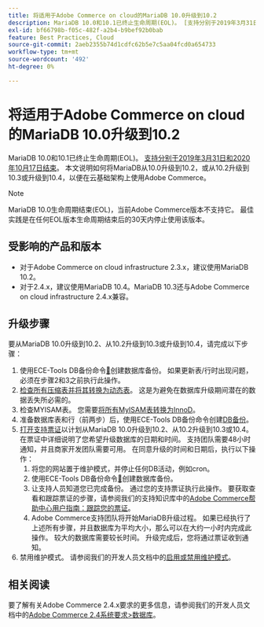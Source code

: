 ```yaml
---
title: 将适用于Adobe Commerce on cloud的MariaDB 10.0升级到10.2
description: MariaDB 10.0和10.1已终止生命周期(EOL)。 [支持分别于2019年3月31日和2020年10月17日结束](https://endoflife.date/mariadb)。 本文说明如何将MariaDB从10.0升级到10.2，或从10.2升级到10.3或升级到10.4，以便在云基础架构上使用Adobe Commerce。
exl-id: bf66798b-f05c-482f-a2b4-b9bef92b0bab
feature: Best Practices, Cloud
source-git-commit: 2aeb2355b74d1cdfc62b5e7c5aa04fcd0a654733
workflow-type: tm+mt
source-wordcount: '492'
ht-degree: 0%

---
```


# 将适用于Adobe Commerce on cloud的MariaDB 10.0升级到10.2

MariaDB 10.0和10.1已终止生命周期(EOL)。 [支持分别于2019年3月31日和2020年10月17日结束](https://endoflife.date/mariadb)。 本文说明如何将MariaDB从10.0升级到10.2，或从10.2升级到10.3或升级到10.4，以便在云基础架构上使用Adobe Commerce。

>[!NOTE]
>
>MariaDB 10.0生命周期结束(EOL)，当前Adobe Commerce版本不支持它。 最佳实践是在任何EOL版本生命周期结束后的30天内停止使用该版本。

## 受影响的产品和版本

* 对于Adobe Commerce on cloud infrastructure 2.3.x，建议使用MariaDB 10.2。
* 对于2.4.x，建议使用MariaDB 10.4。MariaDB 10.3还与Adobe Commerce on cloud infrastructure 2.4.x兼容。

## 升级步骤

要从MariaDB 10.0升级到10.2、从10.2升级到10.3或升级到10.4，请完成以下步骤：

1. 使用ECE-Tools DB备份命令[&#128279;](https://experienceleague.adobe.com/zh-hans/docs/commerce-cloud-service/user-guide/develop/storage/snapshots)创建数据库备份。 如果更新表/行时出现问题，必须在步骤2和3之前执行此操作。
1. [检查所有压缩表并将其转换为动态表](https://experienceleague.adobe.com/docs/commerce-operations/implementation-playbook/best-practices/maintenance/commerce-235-upgrade-prerequisites-mariadb.html?lang=zh-Hans)。 这是为避免在数据库升级期间潜在的数据丢失所必需的。
1. 检查MYISAM表。 您需要[将所有MyISAM表转换为InnoD](https://experienceleague.adobe.com/docs/commerce-operations/implementation-playbook/best-practices/planning/database-on-cloud.html?lang=zh-Hans)。
1. 准备数据库表和行（前两步）后，使用ECE-Tools DB备份命令创建[DB备份](https://experienceleague.adobe.com/zh-hans/docs/commerce-cloud-service/user-guide/develop/storage/snapshots)。
1. [打开支持票证](/help/help-center-guide/help-center/magento-help-center-user-guide.md#submit-ticket)以计划从MariaDB 10.0升级到10.2、从10.2升级到10.3或10.4。在票证中详细说明了您希望升级数据库的日期和时间。 支持团队需要48小时通知，并且商家开发团队需要可用。 在同意升级的时间和日期后，执行以下操作：
   1. 将您的网站置于维护模式，并停止任何DB活动，例如cron。
   1. 使用ECE-Tools DB备份命令[&#128279;](https://experienceleague.adobe.com/zh-hans/docs/commerce-cloud-service/user-guide/develop/storage/snapshots)创建数据库备份。
   1. 让支持人员知道您已完成备份。 通过您的支持票证执行此操作。 要获取查看和跟踪票证的步骤，请参阅我们的支持知识库中的[Adobe Commerce帮助中心用户指南：跟踪您的票证](/help/help-center-guide/help-center/magento-help-center-user-guide.md#track-tickets)。
   1. Adobe Commerce支持团队将开始MariaDB升级过程。 如果已经执行了上述所有步骤，并且数据库为平均大小，那么可以在大约一小时内完成此操作。 较大的数据库需要较长时间。 升级完成后，您将通过票证收到通知。
1. 禁用维护模式。 请参阅我们的开发人员文档中的[启用或禁用维护模式](https://experienceleague.adobe.com/zh-hans/docs/commerce-operations/installation-guide/tutorials/maintenance-mode)。

## 相关阅读

要了解有关Adobe Commerce 2.4.x要求的更多信息，请参阅我们的开发人员文档中的[Adobe Commerce 2.4系统要求>数据库](https://experienceleague.adobe.com/zh-hans/docs/commerce-operations/installation-guide/system-requirements#database)。
